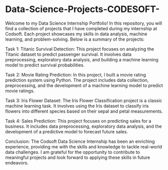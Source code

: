 # Data-Science-Projects-CODESOFT-

Welcome to my Data Science Internship Portfolio! In this repository, you will find a collection of projects that I have completed during my internship at Codsoft. Each project showcases my skills in data analysis, machine learning, and problem-solving. Below is a summary of the projects:

Task 1: Titanic Survival Detection:
  This project focuses on analyzing the Titanic dataset to predict passenger survival. It involves data preprocessing, exploratory data 
  analysis, and building a machine learning model to predict survival probabilities.

Task 2: Movie Rating Prediction: 
  In this project, I built a movie rating prediction system using Python. The project includes data collection, preprocessing, and the 
  development of a machine learning model to predict movie ratings.

Task 3: Iris Flower  Dataset:
  The Iris Flower Classification project is a classic machine learning task. It involves using the Iris dataset to classify iris flowers 
  into different species based on their sepal and petal measurements.

Task 4: Sales Prediction: 
  This project focuses on predicting sales for a business. It includes data preprocessing, exploratory data analysis, and the development of 
  a predictive model to forecast future sales.

Conclusion:
  The Codsoft Data Science Internship has been an enriching experience, providing me with the skills and knowledge to tackle real-world data 
  challenges. I am grateful for the opportunity to contribute to meaningful projects and look forward to applying these skills in future 
  endeavors.

